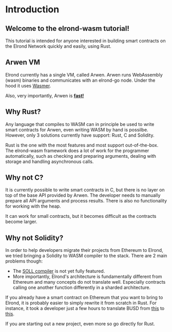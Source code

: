 # Introduction


## Welcome to the elrond-wasm tutorial!

This tutorial is intended for anyone interested in building smart contracts on the Elrond Network quickly and easily, using Rust.

## Arwen VM

Elrond currently has a single VM, called Arwen. Arwen runs WebAssembly (wasm) binaries and communicates with an elrond-go node. Under the hood it uses [Wasmer](https://github.com/wasmerio/wasmer). 

Also, very importantly, Arwen is **[fast!](https://medium.com/elrondnetwork/improving-the-performance-of-smart-contract-execution-5e62808679ac)**

## Why Rust?

Any language that compiles to WASM can in principle be used to write smart contracts for Arwen, even writing WASM by hand is possilbe. However, only 3 solutions currently have support: Rust, C and Solidity.

Rust is the one with the most features and most support out-of-the-box. The elrond-wasm framework does a lot of work for the programmer automatically, such as checking and preparing arguments, dealing with storage and handling asynchronous calls.

## Why not C?

It is currently possible to write smart contracts in C, but there is no layer on top of the base API provided by Arwen. The developer needs to manually prepare all API arguments and process results. There is also no functionality for working with the heap.

It can work for small contracts, but it becomes difficult as the contracts become larger.

## Why not Solidity?

In order to help developers migrate their projects from Ethereum to Elrond, we tried bringing a Solidity to WASM compiler to the stack. There are 2 main problems though:
* The [SOLL compiler](https://github.com/second-state/soll) is not yet fully featured.
* More importantly, Elrond's architecture is fundamentally different from Ethereum and many concepts do not translate well. Especially contracts calling one another function differently in a sharded architecture.

If you already have a smart contract on Ethereum that you want to bring to Elrond, it is probably easier to simply rewrite it from scratch in Rust. For instance, it took a developer just a few hours to translate BUSD from [this](https://github.com/paxosglobal/busd-contract) to [this](https://github.com/ElrondNetwork/sc-busd-rs).

If you are starting out a new project, even more so go directly for Rust. 
